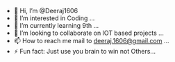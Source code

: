 - 👋 Hi, I’m @Deeraj1606
- 👀 I’m interested in Coding ...
- 🌱 I’m currently learning 9th ...
- 💞️ I’m looking to collaborate on IOT based projects ...
- 📫 How to reach me mail to deeraj.1606@gmail.com  ...
- ⚡ Fun fact: Just use you brain to win not Others...

<!---
Deeraj1606/Deeraj1606 is a ✨ special ✨ repository because its `README.md` (this file) appears on your GitHub profile.
You can click the Preview link to take a look at your changes.
--->
